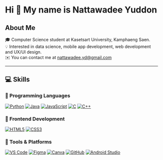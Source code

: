 Hi 👋 My name is Nattawadee Yuddon
==================================

##  About Me

🎓 Computer Science student at Kasetsart University, Kamphaeng Saen.  
💡 Interested in data science, mobile app development, web development and UX/UI design.  
✉️ You can contact me at [nattawadee.yd@gmail.com](mailto:nattawadee.yd@gmail.com)

---

## 💻 Skills

### 🔸 Programming Languages  
[![Python](https://img.shields.io/badge/Python-3776AB?style=for-the-badge&logo=python&logoColor=white)](https://www.python.org/) [![Java](https://img.shields.io/badge/Java-F89820?style=for-the-badge&logo=java&logoColor=white)](https://www.oracle.com/java/) [![JavaScript](https://img.shields.io/badge/JavaScript-F7DF1E?style=for-the-badge&logo=javascript&logoColor=black)](https://developer.mozilla.org/en-US/docs/Web/JavaScript) [![C](https://img.shields.io/badge/C-00599C?style=for-the-badge&logo=c&logoColor=white)](https://docs.microsoft.com/en-us/cpp/?view=msvc-170) [![C++](https://img.shields.io/badge/C++-00599C?style=for-the-badge&logo=c%2B%2B&logoColor=white)](https://docs.microsoft.com/en-us/cpp/?view=msvc-170)

### 🔸 Frontend Development  
[![HTML5](https://img.shields.io/badge/HTML5-E34F26?style=for-the-badge&logo=html5&logoColor=white)](https://developer.mozilla.org/en-US/docs/Glossary/HTML5) [![CSS3](https://img.shields.io/badge/CSS3-1572B6?style=for-the-badge&logo=css3&logoColor=white)](https://www.w3.org/TR/CSS/#css)  

### 🔸 Tools & Platforms  
[![VS Code](https://img.shields.io/badge/VS_Code-0078D7?style=for-the-badge&logo=visual-studio-code&logoColor=white)](https://code.visualstudio.com/) [![Figma](https://img.shields.io/badge/Figma-F24E1E?style=for-the-badge&logo=figma&logoColor=white)](https://www.figma.com/) [![Canva](https://img.shields.io/badge/Canva-00C4CC?style=for-the-badge&logo=canva&logoColor=white)](https://www.canva.com/) [![GitHub](https://img.shields.io/badge/GitHub-181717?style=for-the-badge&logo=github&logoColor=white)](https://github.com/) [![Android Studio](https://img.shields.io/badge/Android_Studio-3DDC84?style=for-the-badge&logo=android&logoColor=white)](https://developer.android.com/studio)



